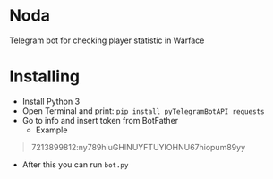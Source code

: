 # Noda
Telegram bot for checking player statistic in Warface

# Installing

- Install Python 3
- Open Terminal and print: `pip install pyTelegramBotAPI requests`
- Go to info and insert token from BotFather
  - Example
> 7213899812:ny789hiuGHINUYFTUYIOHNU67hiopum89yy
- After this you can run `bot.py`
